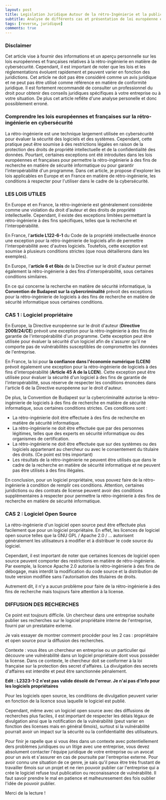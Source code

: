 ```yaml
---
layout: post
title: Legislation Juridique Autour de la rétro-Ingénierie et la publication de recherche.
subtitle: Analyse de différents cas et présentation de loi européenne et française.
tags: [reverse, juridique]
comments: true
---
```


### Disclaimer

Cet article vise à fournir des informations et un aperçu personnelle sur les lois européennes et françaises relatives à la rétro-ingénierie en matière de cybersécurité. Cependant, il est important de noter que les lois et les réglementations évoluent rapidement et peuvent varier en fonction des juridictions. Cet article ne doit pas être considéré comme un avis juridique et ne peut pas être utilisé comme référence en matière de conformité juridique. Il est fortement recommandé de consulter un professionnel du droit pour obtenir des conseils juridiques spécifiques à votre entreprise ou à votre situation.
De plus cet article reflête d'une analyse personelle et donc possiblement erroné.

### Comprendre les lois européennes et françaises sur la rétro-ingénierie en cybersécurité

La rétro-ingénierie est une technique largement utilisée en cybersécurité pour évaluer la sécurité des logiciels et des systèmes. Cependant, cette pratique peut être soumise à des restrictions légales en raison de la protection des droits de propriété intellectuelle et de la confidentialité des données. Pourtant, certaines exceptions ont été introduites dans les lois européennes et françaises pour permettre la rétro-ingénierie à des fins de recherche en matière de sécurité informatique ou pour garantir l'interopérabilité d'un programme. Dans cet article, je propose d'explorer les lois applicables en Europe et en France en matière de rétro-ingénierie, les conditions à respecter pour l'utiliser dans le cadre de la cybersécurité.


### LES LOIS UTILES

En Europe et en France, la rétro-ingénierie est généralement considérée comme une violation du droit d'auteur et des droits de propriété intellectuelle. Cependant, il existe des exceptions limitées permettant la rétro-ingénierie à des fins spécifiques, telles que la recherche et l'interopérabilité.

En France, l'**article L122-6-1** du Code de la propriété intellectuelle énonce une exception pour la rétro-ingénierie de logiciels afin de permettre l'interopérabilité avec d'autres logiciels. Toutefois, cette exception est soumise à plusieurs conditions strictes (que nous détaillerons dans les exemples).

En Europe, l'**article 6 et 6bis** de la Directive sur le droit d'auteur permet également la rétro-ingénierie à des fins d'interopérabilité, sous certaines conditions similaires.

En ce qui concerne la recherche en matière de sécurité informatique, la **Convention de Budapest sur la cybercriminalité** prévoit des exceptions pour la rétro-ingénierie de logiciels à des fins de recherche en matière de sécurité informatique sous certaines conditions.

### CAS 1 : Logiciel propriétaire

En Europe, la Directive européenne sur le droit d'auteur (**Directive 2009/24/CE**) prévoit une exception pour la rétro-ingénierie à des fins de garantie de l'interopérabilité d'un programme. Cette exception peut être utilisée pour évaluer la sécurité d'un logiciel afin de s'assurer qu'il ne comporte pas de vulnérabilités susceptibles de compromettre les données de l'entreprise.

En France, la loi pour **la confiance dans l'économie numérique (LCEN)** prévoit également une exception pour la rétro-ingénierie de logiciels à des fins d'interopérabilité (**Article 45 A de la LCEN**). Cette exception peut être utilisée pour évaluer la sécurité d'un logiciel à des fins de garantie de l'interopérabilité, sous réserve de respecter les conditions énoncées dans l'article 6 de la Directive européenne sur le droit d'auteur.

De plus, la Convention de Budapest sur la cybercriminalité autorise la rétro-ingénierie de logiciels à des fins de recherche en matière de sécurité informatique, sous certaines conditions strictes.
Ces conditions sont :

- La rétro-ingénierie doit être effectuée à des fins de recherche en matière de sécurité informatique.
- La rétro-ingénierie ne doit être effectuée que par des personnes légitimes, telles que des experts en sécurité informatique ou des organismes de certification. 
- La rétro-ingénierie ne doit être effectuée que sur des systèmes ou des logiciels appartenant au chercheur ou avec le consentement du titulaire des droits. (Ce point est très important)
- Les résultats de la rétro-ingénierie ne peuvent être utilisés que dans le cadre de la recherche en matière de sécurité informatique et ne peuvent pas être utilisés à des fins illégales.

En conclusion, pour un logiciel propriétaire, vous pouvez faire de la rétro-ingénierie à condition de remplir ces conditions.
Attention, certaines juridictions ou des contrats de license peuvent avoir des conditions supplémentaires à respecter pour permettre la rétro-ingénierie à des fins de recherche en matière de sécurité informatique. 

### CAS 2 : Logiciel Open Source

La rétro-ingénierie d'un logiciel open source peut être effectuée plus facilement que pour un logiciel propriétaire. En effet, les licences de logiciel open source telles que la GNU GPL / Apache 2.0 / ... autorisent généralement les utilisateurs à modifier et à distribuer le code source du logiciel.

Cependant, il est important de noter que certaines licences de logiciel open source peuvent comporter des restrictions en matière de rétro-ingénierie. Par exemple, la licence Apache 2.0 autorise la rétro-ingénierie à des fins de débogage, mais interdit la modification du code source et la distribution de toute version modifiée sans l'autorisation des titulaires de droits.

Autrement dit, il n'y a aucun problème pour faire de la rétro-ingénierie à des fins de recherche mais toujours faire attention à la license.

### DIFFUSION DES RECHERCHES

Ce point est toujours difficile. Un chercheur dans une entreprise souhaite publier ses recherches sur le logiciel propriétaire interne de l'entreprise, fourni par un prestataire externe.

Je vais essayer de montrer comment procéder pour les 2 cas : propriétaire et open source pour la diffusion des recherches. 

Contexte : vous êtes un chercheur en entreprise ou un particulier qui découvre une vulnérabilité dans un logiciel propriétaire dont vous possèder la license.
Dans ce contexte, le chercheur doit se conformer à la loi française sur la protection des secret d'affaires. La divulgation des secrets d'affaires est interdite et peut être sanctionnée pénalement. 

**Edit : L2323-1-2 n'est pas valide désolé de l'erreur. Je n'ai pas d'info pour les logiciels propriétaires**

Pour les logiciels open source, les conditions de divulgation peuvent varier en fonction de la licence sous laquelle le logiciel est publié.

Cependant, même avec un logiciel open source avec des diffusions de recherches plus faciles, il est important de respecter les délais légaux de divulgation ainsi que la notification de la vulnérabilité (peut varier en fonction des licenses mais en général 6mois), surtout si la vulnérabilité pourrait avoir un impact sur la sécurité ou la confidentialité des utilisateurs. 

Pour finir je rapelle que si vous êtes dans un contexte avec potentiellement ders problèmes juridiques ou un litige avec une entreprise, vous devez absolument contacter l'équipe juridique de votre entreprise ou un avocat pour un avis et s'assurer en cas de poursuite par l'entreprise externe. 
Pour avoir connu une situation de ce genre, je sais qu'il peux être très frustant de travailler 6mois sur un projet et ne rien pouvoir publier car l'entreprise qui a crée le logiciel refuse tout publication ou reconaissance de vulnérabilité. Il faut savoir prendre le mal en patience et malheuresement des fois oublier l'idée de pouvoir publier. 

Merci de la lecture ! 